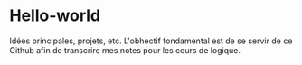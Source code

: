 # Hello-world
Idées principales, projets, etc.
L'obhectif fondamental est de se servir de ce Github afin de transcrire mes notes pour les cours de logique.
